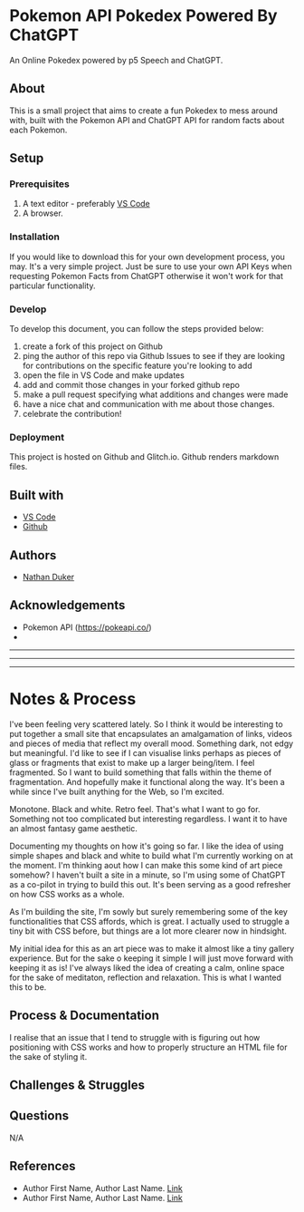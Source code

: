 <!-- Every README should start with an H1 -->
# Pokemon API Pokedex Powered By ChatGPT
<!-- A one sentence description of the project or assignment -->
An Online Pokedex powered by p5 Speech and ChatGPT.


<!-- It is good practice to add an about or summary -->
## About

This is a small project that aims to create a fun Pokedex to mess around with, built with the Pokemon API and ChatGPT API for random facts about each Pokemon. 


<!-- It is essential to describe how to set up your project -->
## Setup

<!-- Any knowledge or tools you will need before hand -->
### Prerequisites

1. A text editor - preferably [VS Code](https://code.visualstudio.com/)
2. A browser. 

<!-- any installation needs should be defined -->
### Installation

If you would like to download this for your own development process, you may. It's a very simple project. Just be sure to use your own API Keys when requesting Pokemon Facts from ChatGPT otherwise it won't work for that particular
functionality. 

<!-- Write instructions on how to start working on your project -->
### Develop

To develop this document, you can follow the steps provided below:
1. create a fork of this project on Github
2. ping the author of this repo via Github Issues to see if they are looking for contributions on the specific feature you're looking to add
3. open the file in VS Code and make updates 
4. add and commit those changes in your forked github repo
5. make a pull request specifying what additions and changes were made
6. have a nice chat and communication with me about those changes. 
7. celebrate the contribution! 

<!-- Notes about the deployment -->
### Deployment

This project is hosted on Github and Glitch.io. Github renders markdown files.

## Built with

* [VS Code](https://code.visualstudio.com/)
* [Github](https://github.com)

## Authors

* [Nathan Duker](https:nathanduker.artstation.com)

<!-- thank and reference all the things that made your project happen -->
## Acknowledgements

* Pokemon API (https://pokeapi.co/)
* 

***
***
***

<!-- For your assignments you might consider  -->
# Notes & Process

<!-- How you built this project - Include images, gifs, and notes here -->

I've been feeling very scattered lately. So I think it would be interesting to put together a small site that encapsulates an amalgamation of links, videos and pieces of media that reflect my overall mood. Something dark, not edgy but meaningful. I'd like to see if I can visualise links perhaps as pieces of glass or fragments that exist to make up a larger being/item. I feel fragmented. So I want to build something that falls within the theme of fragmentation. And hopefully make it functional along the way. It's been a  while since I've built anything for the Web, so I'm excited. 

Monotone. Black and white. Retro feel. That's what I want to go for. Something not too complicated but interesting regardless. I want it to have an almost fantasy game aesthetic.

Documenting my thoughts on how it's going so far. I like the idea of using simple shapes and black and white to build what I'm currently working on at the moment. I'm thinking aout how I can make this some kind of art piece somehow? I haven't built a site in a minute, so I'm using some of ChatGPT as a co-pilot in trying to build this out. It's been serving as a good refresher on how CSS works as a whole.

As I'm building the site, I'm sowly but surely remembering some of the key functionalities that CSS affords, which is great. I actually used to struggle a tiny bit with CSS before, but things are a lot more clearer now in hindsight. 

My initial idea for this as an art piece was to make it almost like a tiny gallery experience. But for the sake o keeping it simple I will just move forward with keeping it as is! I've always liked the idea of creating a calm, online space for the sake of meditaton, reflection and relaxation. This is what I wanted this to be. 

## Process & Documentation

<!-- Any specific challenges or struggles documented -->
I realise that an issue that I tend to struggle with is figuring out how positioning with CSS works and how to properly structure an HTML file for the sake of styling it. 
## Challenges & Struggles

<!-- Any questions you have -->
## Questions

<!-- References for resources and inspiration -->
N/A
## References

* Author First Name, Author Last Name. [Link]()
* Author First Name, Author Last Name. [Link]()
